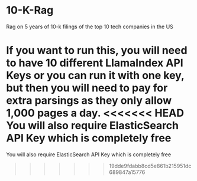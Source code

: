 # 10-K-Rag
Rag on 5 years of 10-k filings of the top 10 tech companies in the US

If you want to run this, you will need to have 10 different LlamaIndex API Keys or you can run it with one key, but then you will need to pay for extra parsings as they only allow 1,000 pages a day.
<<<<<<< HEAD
You will also require ElasticSearch API Key which is completely free
=======
You will also require ElasticSearch API Key which is completely free
>>>>>>> 19dde9fdabb8cd5e861b215951dc689847a15776
